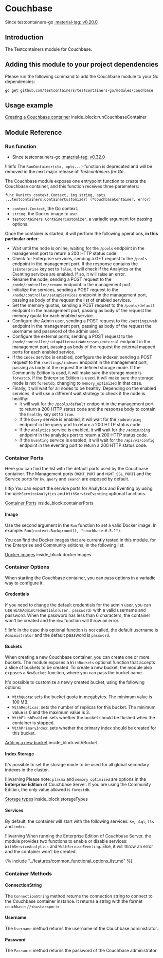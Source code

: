 # Couchbase

Since testcontainers-go <a href="https://github.com/testcontainers/testcontainers-go/releases/tag/v0.20.0"><span class="tc-version">:material-tag: v0.20.0</span></a>

## Introduction

The Testcontainers module for Couchbase.

## Adding this module to your project dependencies

Please run the following command to add the Couchbase module to your Go dependencies:

```
go get github.com/testcontainers/testcontainers-go/modules/couchbase
```

## Usage example

<!--codeinclude-->
[Creating a Couchbase container](../../modules/couchbase/examples_test.go) inside_block:runCouchbaseContainer
<!--/codeinclude-->

## Module Reference

### Run function

- Since testcontainers-go <a href="https://github.com/testcontainers/testcontainers-go/releases/tag/v0.32.0"><span class="tc-version">:material-tag: v0.32.0</span></a>

!!!info
    The `RunContainer(ctx, opts...)` function is deprecated and will be removed in the next major release of _Testcontainers for Go_.

The Couchbase module exposes one entrypoint function to create the Couchbase container, and this function receives three parameters:

```golang
func Run(ctx context.Context, img string, opts ...testcontainers.ContainerCustomizer) (*CouchbaseContainer, error)
```

- `context.Context`, the Go context.
- `string`, the Docker image to use.
- `testcontainers.ContainerCustomizer`, a variadic argument for passing options.

Once the container is started, it will perform the following operations, **in this particular order**:

* Wait until the node is online, waiting for the `/pools` endpoint in the management port to return a 200 HTTP status code.
* Check for Enterprise services, sending a GET request to the `/pools` endpoint in the management port. If the response contains the `isEnterprise` key set to `false`, it will check if the Analytics or the Eventing services are enabled. If so, it will raise an error.
* Rename the node, sending a POST request to the `/node/controller/rename` endpoint in the management port.
* Initialize the services, sending a POST request to the `/node/controller/setupServices` endpoint in the management port, passing as body of the request the list of enabled services.
* Set the memory quotas, sending a POST request to the `/pools/default` endpoint in the management port, passing as body of the request the memory quota for each enabled service.
* Configure the Admin user, sending a POST request to the `/settings/web` endpoint in the management port, passing as body of the request the username and password of the admin user.
* Configure the external ports, sending a POST request to the `/node/controller/setupAlternateAddresses/external` endpoint in the management port, passing as body of the request the external mapped ports for each enabled service.
* If the `Index` service is enabled, configure the indexer, sending a POST request to the `/settings/indexes` endpoint in the management port, passing as body of the request the defined storage mode. If the Community Edition is used, it will make sure the storage mode is `forestdb`. If the Enterprise Edition is used, it will make sure the storage mode is not `forestdb`, changing to `memory_optimized` in that case.
* Finally, it will wait for all nodes to be healthy. Depending on the enabled services, it will use a different wait strategy to check if the node is healthy:
	- It will wait for the `/pools/default` endpoint in the management port to return a 200 HTTP status code and the response body to contain the `healthy` key set to `true`.
	- If the `Query` service is enabled, it will wait for the `/admin/ping` endpoint in the query port to return a 200 HTTP status code.
	- If the `Analytics` service is enabled, it will wait for the `/admin/ping` endpoint in the analytics port to return a 200 HTTP status code.
	- If the `Eventing` service is enabled, it will wait for the `/api/v1/config` endpoint in the eventing port to return a 200 HTTP status code.

### Container Ports

Here you can find the list with the default ports used by the Couchbase container. The Management ports (`MGMT_PORT` and `MGMT_SSL_PORT`) and the Service ports for `kv`, `query` and `search` are exposed by default.

!!!tip
	You can export the service ports for Analytics and Eventing by using the `WithServiceAnalytics` and `WithServiceEventing` optional functions.

<!--codeinclude-->
[Container Ports](../../modules/couchbase/couchbase.go) inside_block:containerPorts
<!--/codeinclude-->


#### Image

Use the second argument in the `Run` function to set a valid Docker image.
In example: `Run(context.Background(), "couchbase:6.5.1")`.

You can find the Docker images that are currently tested in this module, for the Enterprise and Community editions, in the following list:

<!--codeinclude-->
[Docker images](../../modules/couchbase/couchbase_test.go) inside_block:dockerImages
<!--/codeinclude-->

### Container Options

When starting the Couchbase container, you can pass options in a variadic way to configure it.

#### Credentials

If you need to change the default credentials for the admin user, you can use `WithAdminCredentials(user, password)` with a valid username and password.
When the password has less than 6 characters, the container won't be created and the `New` function will throw an error.

!!!info
	In the case this optional function is not called, the default username is `Administrator` and the default password is `password`.

#### Buckets

When creating a new Couchbase container, you can create one or more buckets. The module exposes a `WithBuckets` optional function that accepts a slice of buckets to be created.
To create a new bucket, the module also exposes a `NewBucket` function, where you can pass the bucket name.

It's possible to customize a newly created bucket, using the following options:

- `WithQuota`: sets the bucket quota in megabytes. The minimum value is 100 MB.
- `WithReplicas`: sets the number of replicas for this bucket. The minimum value is 0 and the maximum value is 3.
- `WithFlushEnabled`: sets whether the bucket should be flushed when the container is stopped.
- `WithPrimaryIndex`: sets whether the primary index should be created for this bucket.

<!--codeinclude-->
[Adding a new bucket](../../modules/couchbase/couchbase_test.go) inside_block:withBucket
<!--/codeinclude-->

#### Index Storage

It's possible to set the storage mode to be used for all global secondary indexes in the cluster.

!!!warning
	Please note: `plasma` and `memory optimized` are options in the **Enterprise Edition** of Couchbase Server. If you are using the Community Edition, the only value allowed is `forestdb`.

<!--codeinclude-->
[Storage types](../../modules/couchbase/storage_mode.go) inside_block:storageTypes
<!--/codeinclude-->

#### Services

By default, the container will start with the following services: `kv`, `n1ql`, `fts` and `index`.

!!!warning
	When running the Enterprise Edition of Couchbase Server, the module provides two functions to enable or disable services:
	`WithServiceAnalytics` and `WithServiceEventing`. Else, it will throw an error and the container won't be created.

{% include "../features/common_functional_options_list.md" %}

### Container Methods

#### ConnectionString

The `ConnectionString` method returns the connection string to connect to the Couchbase container instance. 
It returns a string with the format `couchbase://<host>:<port>`.

#### Username

The `Username` method returns the username of the Couchbase administrator. 

#### Password

The `Password` method returns the password of the Couchbase administrator.
